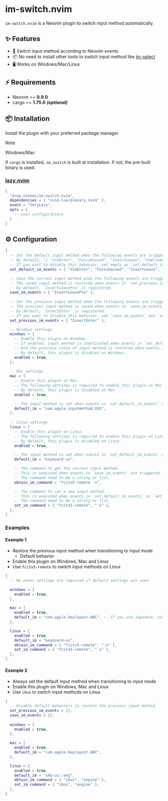 # im-switch.nvim

`im-switch.nvim` is a Neovim plugin to switch input method automatically.

## ✨ Features

- 🔄 Switch input method according to Neovim events
- 📦 No need to install other tools to switch input method like [im-select](https://github.com/daipeihust/im-select)
- 🖥️  Works on Windows/Mac/Linux

## ⚡️ Requirements

- Neovim >= **0.9.0**
- cargo >= **1.75.0** **_(optional)_**

## 📦 Installation

Install the plugin with your preferred package manager.

> [!NOTE]
> Windows/Mac
>
> If `cargo` is installed, `im_switch` is built at installation.
> If not, the pre-built binary is used.

### [lazy.nvim](https://github.com/folke/lazy.nvim)

```lua
{
  "drop-stones/im-switch.nvim",
  dependencies = { "nvim-lua/plenary.nvim" },
  event = "VeryLazy",
  opts = {
    -- your configurations
  }
}
```

## ⚙️  Configuration

```lua
{
  -- Set the default input method when the following events are triggered.
  -- By default, `{ "VimEnter", "FocusGained", "InsertLeave", "CmdlineLeave" }` are registered.
  -- If you want to disable this behavior, set empty as `set_default_im_events = {}`.
  set_default_im_events = { "VimEnter", "FocusGained", "InsertLeave", "CmdlineLeave" },

  -- Save the current input method when the following events are triggered.
  -- The saved input method is restored when events in `set_previous_im_events` are triggered.
  -- By default, `InsertLeavePre` is registered.
  save_im_events = { "InsertLeavePre" },
  
  -- Set the previous input method when the following events are triggered.
  -- The previous input method is saved when events in `save_im_events` are triggered.
  -- By default, `InsertEnter` is registered.
  -- If you want to disable this behavior, set `save_im_events` and `set_previous_im_events` to empty.
  set_previous_im_events = { "InsertEnter" },

  -- Windows settings
  windows = {
    -- Enable this plugin on Windows.
    -- If enabled, input method is inactivated when events in `set_default_im_events` are triggered.
    -- And the previous state of input method is restored when events in `set_previous_im_events` are triggered.
    -- By default, this plugin is disabled on Windows.
    enabled = true,
  };
  
  -- Mac settings
  mac = {
    -- Enable this plugin on Mac.
    -- The following settings is required to enable this plugin on Mac.
    -- By default, this plugin is disabled on Mac.
    enabled = true,

    -- The input method is set when events in `set_default_im_events` are triggered
    default_im = "com.apple.inputmethod.XXX",
  },
  
  -- Linux settings
  linux = {
    -- Enable this plugin on Linux.
    -- The following settings is required to enable this plugin on Linux.
    -- By default, this plugin is disabled on Linux.
    enabled = true,

    -- The input method is set when events in `set_default_im_events` are triggered
    default_im = "keyboard-us",

    -- The command to get the current input method.
    -- This is executed when events in `save_im_events` are triggered.
    -- The command need to be a string or list.
    obtain_im_command = "fcitx5-remote -n",

    -- The command to set a new input method.
    -- This is executed when events in `set_default_im_events` or `set_previous_im_events` are triggered.
    -- The command need to be a string or list.
    set_im_command = { "fcitx5-remote", "-s" },
  },
}
```

### Examples

#### Example 1

- Restore the previous input method when transitioning to input mode
  - Default behavior
- Enable this plugin on Windows, Mac and Linux
- Use `fcitx5-remote` to switch input methods on Linux

```lua
{
  -- No event settings are required if default settings are used

  windows = {
    enabled = true,
  },

  mac = {
    enabled = true,
    default_im = "com.apple.keylayout.ABC", -- If you use Japanese, use "com.apple.inputmethod.Kotoeri.RomajiTyping.Roman" instead
  },

  linux = {
    enabled = true,
    default_im = "keyboard-us",
    obtain_im_command = { "fcitx5-remote", "-n" },
    set_im_command = { "fcitx5-remote", "-s" },
  },
}
```

#### Example 2

- Always set the default input method when transitioning to input mode
- Enable this plugin on Windows, Mac and Linux
- Use `ibus` to switch input methods on Linux

```lua
{
  -- Disable default behaviors to restore the previous input method
  set_previous_im_events = {},
  save_im_events = {},
  
  windows = {
    enabled = true,
  },

  mac = {
    enabled = true,
    default_im = "com.apple.keylayout.ABC",
  },

  linux = {
    enabled = true,
    default_im = "xkb:us::eng",
    obtain_im_command = { "ibus", "engine" },
    set_im_command = { "ibus", "engine" },
  },
}
```
